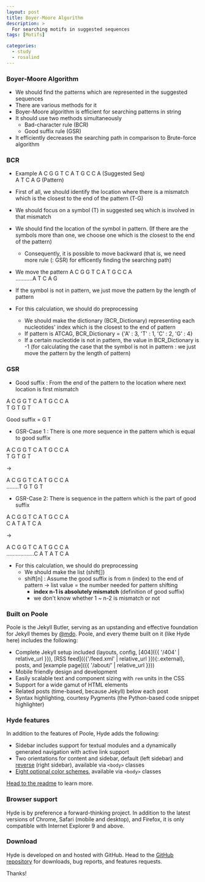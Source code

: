 ```yaml
---
layout: post
title: Boyer-Moore Algorithm
description: >
  For searching motifs in suggested sequences
tags: [Motifs]

categories:
  - study
  - rosalind
---
```


### Boyer-Moore Algorithm

* We should find the patterns which are represented in the suggested sequences
* There are various methods for it
* Boyer-Moore algorithm is efficient for searching patterns in string
* It should use two methods simultaneously
  * Bad-character rule (BCR)
  * Good suffix rule (GSR)
* It efficiently decreases the searching path in comparison to Brute-force algorithm

### BCR
* Example
A C G G T C A T G C C A (Suggested Seq)<br>
A T C A G (Pattern)<br>

* First of all, we should identify the location where there is a mismatch which is the closest to the end of the pattern (T-G)
* We should focus on a symbol (T) in suggested seq which is involved in that mismatch
* We should find the location of the symbol in pattern. (If there are the symbols more than one, we choose one which is the closest to the end of the pattern)
  * Consequently, it is possible to move backward (that is, we need more rule (: GSR) for efficently finding the searching path)
* We move the pattern
A C G G T C A T G C C A<br>
...........A T C A G<br>
* If the symbol is not in pattern, we just move the pattern by the length of pattern
* For this calculation, we should do preprocessing
  * We should make the dictionary (BCR_Dictionary) representing each nucleotides' index which is the closest to the end of pattern
  * If pattern is ATCAG, BCR_Dictionary = {'A' : 3, 'T' : 1, 'C' : 2, 'G' : 4}
  * If a certain nucleotide is not in pattern, the value in BCR_Dictionary is -1 (for calculating the case that the symbol is not in pattern : we just move the pattern by the length of pattern)

### GSR
* Good suffix : From the end of the pattern to the location where next location is first mismatch<br>

A C G G T C A T G C C A<br>
T G T G T<br>

Good suffix = G T

* GSR-Case 1 : There is one more sequence in the pattern which is equal to good suffix<br>

A C G G T C A T G C C A<br>
T G T G T<br>

→ <br>

A C G G T C A T G C C A<br>
........T G T G T<br>

* GSR-Case 2: There is sequence in the pattern which is the part of good suffix<br>

A C G G T C A T G C C A<br>
C A T A T C A<br>

→ <br>

A C G G T C A T G C C A<br>
..................C A T A T C A<br>

* For this calculation, we should do preprocessing
  * We should make the list (shift[])
  * shift[n] : Assume the good suffix is from n (index) to the end of pattern → list value = the number needed for pattern shifting
    * **index n-1 is absolutely mismatch** (definition of good suffix)
    * we don't know whether 1 ~ n-2 is mismatch or not



### Built on Poole

Poole is the Jekyll Butler, serving as an upstanding and effective foundation for Jekyll themes by [@mdo](https://twitter.com/mdo). Poole, and every theme built on it (like Hyde here) includes the following:

* Complete Jekyll setup included (layouts, config, [404]({{ '/404' | relative_url }}), [RSS feed]({{'/feed.xml' | relative_url }}){:.external}, posts, and [example page]({{ '/about/' | relative_url }}))
* Mobile friendly design and development
* Easily scalable text and component sizing with `rem` units in the CSS
* Support for a wide gamut of HTML elements
* Related posts (time-based, because Jekyll) below each post
* Syntax highlighting, courtesy Pygments (the Python-based code snippet highlighter)

### Hyde features

In addition to the features of Poole, Hyde adds the following:

* Sidebar includes support for textual modules and a dynamically generated navigation with active link support
* Two orientations for content and sidebar, default (left sidebar) and [reverse](https://github.com/poole/lanyon#reverse-layout) (right sidebar), available via `<body>` classes
* [Eight optional color schemes](https://github.com/poole/hyde#themes), available via `<body>` classes

[Head to the readme](https://github.com/poole/hyde#readme) to learn more.

### Browser support

Hyde is by preference a forward-thinking project. In addition to the latest versions of Chrome, Safari (mobile and desktop), and Firefox, it is only compatible with Internet Explorer 9 and above.

### Download

Hyde is developed on and hosted with GitHub. Head to the [GitHub repository](https://github.com/poole/hyde) for downloads, bug reports, and features requests.

Thanks!

[docs]: ../docs/7.5.2/index.md
